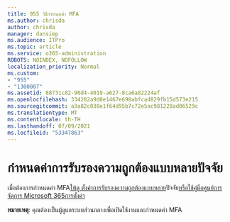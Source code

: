 ```yaml
---
title: 955 วิธีกําหนดค่า MFA
ms.author: chrisda
author: chrisda
manager: dansimp
ms.audience: ITPro
ms.topic: article
ms.service: o365-administration
ROBOTS: NOINDEX, NOFOLLOW
localization_priority: Normal
ms.custom:
- "955"
- "1300007"
ms.assetid: 88731c82-90d4-4019-a627-8ca6a82224af
ms.openlocfilehash: 334282a9d8e1467e698abfcad829fb15d573e215
ms.sourcegitcommit: a3a82c038e1f64d95b7c72e5ac981228ad06529c
ms.translationtype: MT
ms.contentlocale: th-TH
ms.lasthandoff: 07/09/2021
ms.locfileid: "53347863"
---
```

# <a name="configure-multifactor-authentication"></a>กําหนดค่าการรับรองความถูกต้องแบบหลายปัจจัย

เมื่อต้องการกําหนดค่า MFA[ให้ดู ตั้งค่าการรับรองความถูกต้องแบบหลาย](/microsoft-365/admin/security-and-compliance/set-up-multi-factor-authentication)ปัจจัย[หรือใช้คู่มือศูนย์การจัดการ Microsoft 365การตั้งค่า](https://admin.microsoft.com/AdminPortal/Home?ref=/modernonboarding/mfasetupguide)

**หมายเหตุ**: คุณต้องเป็นผู้ดูแลระบบส่วนกลางเพื่อเปิดใช้งานและกําหนดค่า MFA

